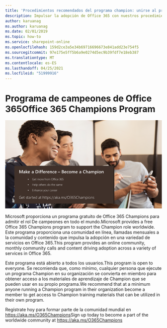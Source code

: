 ```yaml
---
title: 'Procedimientos recomendados del programa champion: unirse al programa Campeones de Office 365'
description: Impulsar la adopción de Office 365 con nuestros procedimientos recomendados del Programa de campeones
author: karuanag
ms.author: karuanag
ms.date: 02/01/2019
ms.topic: how-to
ms.service: sharepoint-online
ms.openlocfilehash: 159d2ce3a5e34b69716696673e841add23e754f5
ms.sourcegitcommit: 97e175e5ff5b6a9e0274d5ec9b39fdf7e18eb387
ms.translationtype: MT
ms.contentlocale: es-ES
ms.lasthandoff: 04/25/2021
ms.locfileid: "51999916"
---
```

# <a name="office-365-champions-program"></a><span data-ttu-id="4313c-103">Programa de campeones de Office 365</span><span class="sxs-lookup"><span data-stu-id="4313c-103">Office 365 Champions Program</span></span> 

![hacer una diferencia convertirse en un campeón](media/makeadifference.png)

<span data-ttu-id="4313c-105">Microsoft proporciona un programa gratuito de Office 365 Champions para admitir el rol De campeones en todo el mundo.</span><span class="sxs-lookup"><span data-stu-id="4313c-105">Microsoft provides a free Office 365 Champions program to support the Champion role worldwide.</span></span>  <span data-ttu-id="4313c-106">Este programa proporciona una comunidad en línea, llamadas mensuales a la comunidad y contenido que impulsa la adopción en una variedad de servicios en Office 365.</span><span class="sxs-lookup"><span data-stu-id="4313c-106">This program provides an online community, monthly community calls and content driving adoption across a variety of services in Office 365.</span></span>

<span data-ttu-id="4313c-107">Este programa está abierto a todos los usuarios.</span><span class="sxs-lookup"><span data-stu-id="4313c-107">This program is open to everyone.</span></span>  <span data-ttu-id="4313c-108">Se recomienda que, como mínimo, cualquier persona que ejecute un programa Champion en su organización se convierta en miembro para obtener acceso a los materiales de aprendizaje de Champion que se pueden usar en su propio programa.</span><span class="sxs-lookup"><span data-stu-id="4313c-108">We recommend that at a minimum anyone running a Champion program in their organization become a member to get access to Champion training materials that can be utilized in their own program.</span></span> 

<span data-ttu-id="4313c-109">Regístrate hoy para formar parte de la comunidad mundial en https://aka.ms/O365Champions</span><span class="sxs-lookup"><span data-stu-id="4313c-109">Sign up today to become a part of the worldwide community at https://aka.ms/O365Champions</span></span>  
